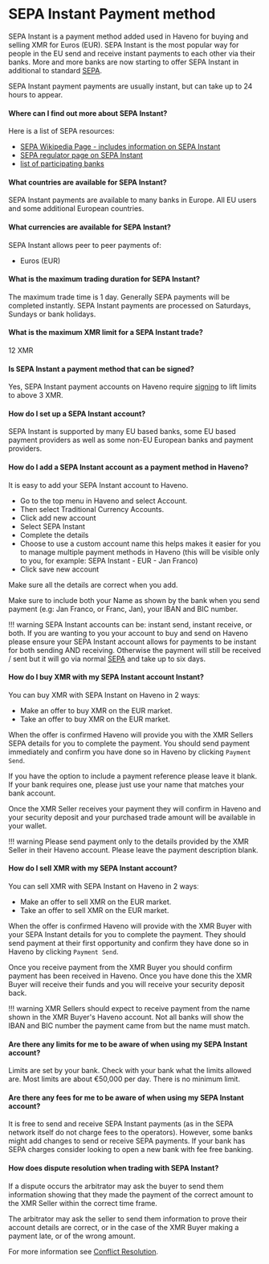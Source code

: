 # SEPA Instant Payment method

SEPA Instant is a payment method added used in Haveno for buying and selling XMR for Euros (EUR).
SEPA Instant is the most popular way for people in the EU send and receive instant payments to each other via their banks. More and more banks are now starting to offer SEPA Instant in additional to standard [SEPA](SEPA.md).

SEPA Instant payment payments are usually instant, but can take up to 24 hours to appear.

#### Where can I find out more about SEPA Instant?

Here is a list of SEPA resources:

- [SEPA Wikipedia Page - includes information on SEPA Instant](https://en.wikipedia.org/wiki/Single_Euro_Payments_Area)
- [SEPA regulator page on SEPA Instant](https://www.europeanpaymentscouncil.eu/what-we-do/sepa-instant-credit-transfer/)
- [list of participating banks](https://www.europeanpaymentscouncil.eu/what-we-do/be-involved/register-participants/registers-participants-sepa-payment-schemes)

#### What countries are available for SEPA Instant?

SEPA Instant payments are available to many banks in Europe. All EU users and some additional European countries.

#### What currencies are available for SEPA Instant?

SEPA Instant allows peer to peer payments of:

- Euros (EUR)

#### What is the maximum trading duration for SEPA Instant?

The maximum trade time is 1 day. Generally SEPA payments will be completed instantly. SEPA Instant payments are processed on Saturdays, Sundays or bank holidays.

#### What is the maximum XMR limit for a SEPA Instant trade?

12 XMR

#### Is SEPA Instant a payment method that can be signed?

Yes, SEPA Instant payment accounts on Haveno require [signing](../account_limits.md/#account-signing) to lift limits to above 3 XMR.

#### How do I set up a SEPA Instant account?

SEPA Instant is supported by many EU based banks, some EU based payment providers as well as some non-EU European banks and payment providers.

#### How do I add a SEPA Instant account as a payment method in Haveno?

It is easy to add your SEPA Instant account to Haveno.

- Go to the top menu in Haveno and select Account.
- Then select Traditional Currency Accounts.
- Click add new account
- Select SEPA Instant
- Complete the details
- Choose to use a custom account name this helps makes it easier for you to manage multiple payment methods in Haveno (this will be visible only to you, for example: SEPA Instant - EUR - Jan Franco)
- Click save new account

Make sure all the details are correct when you add.

Make sure to include both your Name as shown by the bank when you send payment (e.g: Jan Franco, or Franc, Jan), your IBAN and BIC number.

!!! warning
    SEPA Instant accounts can be: instant send, instant receive, or both. If you are wanting to you your account to buy and send on Haveno please ensure your SEPA Instant account allows for payments to be instant for both sending AND receiving. Otherwise the payment will still be received / sent but it will go via normal [SEPA](SEPA.md) and take up to six days.

#### How do I buy XMR with my SEPA Instant account Instant?

You can buy XMR with SEPA Instant on Haveno in 2 waysː

- Make an offer to buy XMR on the EUR market.
- Take an offer to buy XMR on the EUR market.

When the offer is confirmed Haveno will provide you with the XMR Sellers SEPA details for you to complete the payment. You should send payment immediately and confirm you have done so in Haveno by clicking `Payment Send`.

If you have the option to include a payment reference please leave it blank. If your bank requires one, please just use your name that matches your bank account.

Once the XMR Seller receives your payment they will confirm in Haveno and your security deposit and your purchased trade amount will be available in your wallet.

!!! warning
    Please send payment only to the details provided by the XMR Seller in their Haveno account. Please leave the payment description blank.

#### How do I sell XMR with my SEPA Instant account?

You can sell XMR with SEPA Instant on Haveno in 2 waysː

- Make an offer to sell XMR on the EUR market.
- Take an offer to sell XMR on the EUR market.

When the offer is confirmed Haveno will provide with the XMR Buyer with your SEPA Instant details for you to complete the payment. They should send payment at their first opportunity and confirm they have done so in Haveno by clicking `Payment Send`.

Once you receive payment from the XMR Buyer you should confirm payment has been received in Haveno. Once you have done this the XMR Buyer will receive their funds and you will receive your security deposit back.

!!! warning
    XMR Sellers should expect to receive payment from the name shown in the XMR Buyer's Haveno account. Not all banks will show the IBAN and BIC number the payment came from but the name must match.

#### Are there any limits for me to be aware of when using my SEPA Instant account?

Limits are set by your bank. Check with your bank what the limits allowed are. Most limits are about €50,000 per day. There is no minimum limit.

#### Are there any fees for me to be aware of when using my SEPA Instant account?

It is free to send and receive SEPA Instant payments (as in the SEPA network itself do not charge fees to the operators). However, some banks might add changes to send or receive SEPA payments. If your bank has SEPA charges consider looking to open a new bank with fee free banking.

#### How does dispute resolution when trading with SEPA Instant?

If a dispute occurs the arbitrator may ask the buyer to send them information showing that they made the payment of the correct amount to the XMR Seller within the correct time frame.

The arbitrator may ask the seller to send them information to prove their account details are correct, or in the case of the XMR Buyer making a payment late, or of the wrong amount.

For more information see [Conflict Resolution](../conflict-resolution.md).
